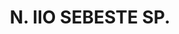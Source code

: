 ---
title: "N. IIO SEBESTE SP."
plant-name: "N. IIO SEBESTE SP."
plant-number: "110"
plant-xml: "/assets/xml/plant110.xml"
plant-img1: "/assets/img/plant110_verso.jpg"
plant-img2: "/assets/img/plant110.jpg"
plant-title: "N. IIO SEBESTE SP."
plant-taxon-link: ""
plant-taxon-link: ""
layout: single-xml
---